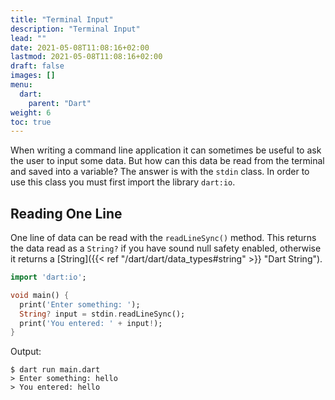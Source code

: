 ```yaml
---
title: "Terminal Input"
description: "Terminal Input"
lead: ""
date: 2021-05-08T11:08:16+02:00
lastmod: 2021-05-08T11:08:16+02:00
draft: false
images: []
menu: 
  dart:
    parent: "Dart"
weight: 6
toc: true
---
```


When writing a command line application it can sometimes be useful to ask the user to input some data. But how can this data be read from the terminal and saved into a variable? The answer is with the `stdin` class. In order to use this class you must first import the library `dart:io`.

## Reading One Line

One line of data can be read with the `readLineSync()` method. This returns the data read as a `String?` if you have sound null safety enabled, otherwise it returns a [String]({{< ref "/dart/dart/data_types#string" >}} "Dart String").

```dart
import 'dart:io';

void main() {
  print('Enter something: ');
  String? input = stdin.readLineSync();
  print('You entered: ' + input!);
}
```

Output:

```
$ dart run main.dart
> Enter something: hello
> You entered: hello
```
